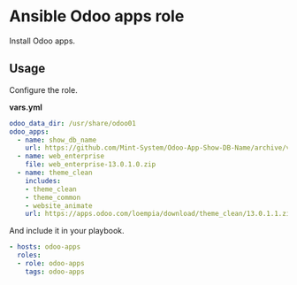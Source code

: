 # Ansible Odoo apps role

Install Odoo apps.

## Usage

Configure the role.

**vars.yml**

```yml
odoo_data_dir: /usr/share/odoo01
odoo_apps:
  - name: show_db_name
    url: https://github.com/Mint-System/Odoo-App-Show-DB-Name/archive/v1.0.2.zip
  - name: web_enterprise
    file: web_enterprise-13.0.1.0.zip
  - name: theme_clean
    includes:
    - theme_clean
    - theme_common
    - website_animate
    url: https://apps.odoo.com/loempia/download/theme_clean/13.0.1.1.zip?deps
```

And include it in your playbook.

```yml
- hosts: odoo-apps
  roles:
  - role: odoo-apps
    tags: odoo-apps
```
